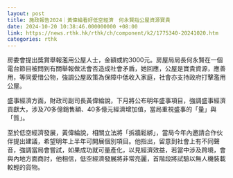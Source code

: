 ```yaml
---
layout: post
title: 施政報告2024｜黃偉綸看好低空經濟　何永賢指公屋資源寶貴
date: 2024-10-20 10:38:46.000000000 +08:00
link: https://news.rthk.hk/rthk/ch/component/k2/1775340-20241020.htm
categories: rthk
---
```


房委會提出獎賞舉報濫用公屋人士，金額或約3000元。房屋局局長何永賢在一個電台節目被問到有關舉報做法會否造成社會矛盾，她回應，公屋是寶貴資源，應善用，等同愛惜公物，強調公屋政策為保障中低收入家庭，社會亦支持政府打擊濫用公屋。

盛事經濟方面，財政司副司長黃偉綸說，下月將公布明年盛事項目，強調盛事經濟貢獻大，涉及70多億銷售額、40多億元經濟增加值，當局重視盛事的「量」與「質」。

至於低空經濟發展，黃偉綸說，相關立法將「拆牆鬆綁」，當局今年內邀請合作伙伴提出建議，希望明年上半年可開展個別項目。他指出，留意到社會上有不同聲音，強調當局會嘗試，如果成功就可量產化，以見經濟效益，若當中涉及跨境，會與內地方面商討，他相信，低空經濟發展將非常亮麗，首階段將試驗以無人機裝載較輕的貨物。
